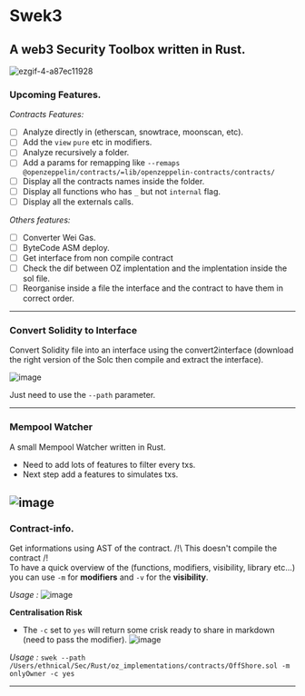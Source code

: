# Swek3

## A web3 Security Toolbox written in Rust.



![ezgif-4-a87ec11928](https://user-images.githubusercontent.com/23560242/196544426-0aa7462d-7d73-4a58-89f4-1f7136a406b9.gif)




### Upcoming Features.

_Contracts Features:_
- [ ] Analyze directly in (etherscan, snowtrace, moonscan, etc).
- [ ] Add the `view` `pure` etc in modifiers.
- [ ] Analyze recursively a folder.
- [ ] Add a params for remapping like `--remaps @openzeppelin/contracts/=lib/openzeppelin-contracts/contracts/`
- [ ] Display all the contracts names inside the folder.
- [ ] Display all functions who has `_` but not `internal` flag.
- [ ] Display all the externals calls.

_Others features:_

- [ ] Converter Wei Gas.
- [ ] ByteCode ASM deploy.
- [ ] Get interface from non compile contract
- [ ] Check the dif between OZ implentation and the implentation inside the sol file.
- [ ] Reorganise inside a file the interface and the contract to have them in correct order.
---
### Convert Solidity to Interface

Convert Solidity file into an interface using the convert2interface (download the right version of the Solc then compile and extract the interface).

![image](https://user-images.githubusercontent.com/23560242/178570537-8974f67c-baa6-4e8d-b2e9-c4f8ad5ca9e5.png)

Just need to use the `--path` parameter.

---
### Mempool Watcher

A small Mempool Watcher written in Rust.

- Need to add lots of features to filter every txs.
- Next step add a features to simulates txs.

![image](https://user-images.githubusercontent.com/23560242/179367699-286e92ac-ce70-4f6e-9e20-434d8b565972.png)
---
### Contract-info.

Get informations using AST of the contract. 
/!\ This doesn't compile the contract /!\
To have a quick overview of the (functions, modifiers, visibility, library etc...) you can use `-m` for **modifiers** and `-v` for the **visibility**.

_Usage :_
![image](https://user-images.githubusercontent.com/23560242/196519295-c9881b79-602d-43eb-bed8-bd8726750d3c.png)

**Centralisation Risk**
- The `-c` set to `yes` will return some crisk ready to share in markdown (need to pass the modifier).
 ![image](https://user-images.githubusercontent.com/23560242/197516359-611afd0f-c342-4ca2-87fd-adeb56b764a7.png)

_Usage :_
`swek --path /Users/ethnical/Sec/Rust/oz_implementations/contracts/OffShore.sol -m onlyOwner -c yes`

----

